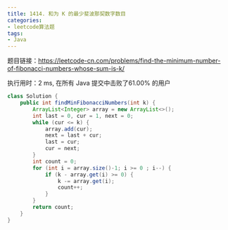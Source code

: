 ```yaml
---
title: 1414. 和为 K 的最少斐波那契数字数目
categories:
- leetcode算法题
tags:
- Java
---
```


题目链接：https://leetcode-cn.com/problems/find-the-minimum-number-of-fibonacci-numbers-whose-sum-is-k/

执行用时：2 ms, 在所有 Java 提交中击败了61.00% 的用户

``` java
class Solution {
    public int findMinFibonacciNumbers(int k) {
        ArrayList<Integer> array = new ArrayList<>();
        int last = 0, cur = 1, next = 0;
        while (cur <= k) {
            array.add(cur);
            next = last + cur;
            last = cur;
            cur = next;
        }
        int count = 0;
        for (int i = array.size()-1; i >= 0 ; i--) {
            if (k - array.get(i) >= 0) {
                k -= array.get(i);
                count++;
            }
        }
        return count;
    }
}

```